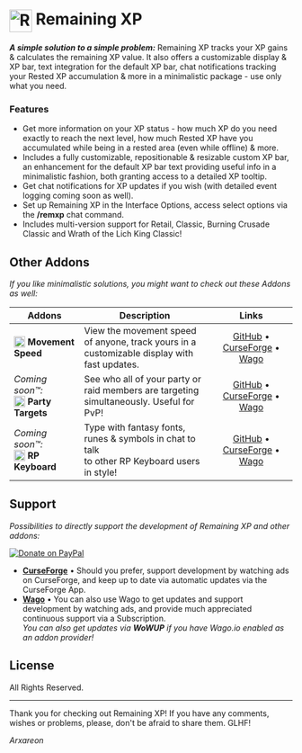 # <img src="https://wago-addons.ams3.digitaloceanspaces.com/thumbnails/JmYhfPLmyAFRdMQE7iiyCM5lFom6kixGAZCRoT14.png" alt="Remaining XP Logo" width="40" height="40" align="top"> Remaining XP

***A simple solution to a simple problem:*** Remaining XP tracks your XP gains & calculates the remaining XP value. It also offers a customizable display & XP bar, text integration for the default XP bar, chat notifications tracking your Rested XP accumulation & more in a minimalistic package - use only what you need.

### Features
- Get more information on your XP status - how much XP do you need exactly to reach the next level, how much Rested XP have you accumulated while being in a rested area (even while offline) & more.
- Includes a fully customizable, repositionable & resizable custom XP bar, an enhancement for the default XP bar text providing useful info in a minimalistic fashion, both granting access to a detailed XP tooltip.
- Get chat notifications for XP updates if you wish (with detailed event logging coming soon as well).
- Set up Remaining XP in the Interface Options, access select options via the **/remxp** chat command.
- Includes multi-version support for Retail, Classic, Burning Crusade Classic and Wrath of the Lich King Classic!

## Other Addons
*If you like minimalistic solutions, you might want to check out these Addons as well:*

| Addons | Description | Links |
|-|-|:-:|
| <img src="https://wago-addons.ams3.digitaloceanspaces.com/thumbnails/h0X1zDHgMB6xDOFicjSfOsrq6JkMXQS2K3x9KYI3.png" alt="Movement Speed Logo" width="20" height="20" align="top"> **Movement Speed** | View the movement speed of anyone, track yours in a<br>customizable display with fast updates. | [GitHub](https://github.com/Arxareon/MovementSpeed) • [CurseForge](https://www.curseforge.com/wow/addons/movement-speed) • [Wago](https://addons.wago.io/addons/movement-speed) |
| *Coming soon™:* <br><img src="https://wago-addons.ams3.digitaloceanspaces.com/thumbnails/CmtzQg7JfpeZBchDcOx4qF7mUz5QaCCJrf22knx4.png" alt="Party Targets Logo" width="20" height="20" align="top"> **Party Targets** | See who all of your party or raid members are targeting<br>simultaneously. Useful for PvP! | [GitHub](https://github.com/Arxareon/PartyTargets) • [CurseForge](https://www.curseforge.com/wow/addons/party-targets-addon) • [Wago](https://addons.wago.io/addons/party-targets) |
| *Coming soon™:* <br><img src="https://wago-addons.ams3.digitaloceanspaces.com/thumbnails/ItNTG9RkclzoxYCape4RAavnM9s3TePvcwMz4u1p.png" alt="RP Keyboard Logo" width="20" height="20" align="top"> **RP Keyboard** | Type with fantasy fonts, runes & symbols in chat to talk<br>to other RP Keyboard users in style! | [GitHub](https://github.com/Arxareon/RPKeyboard) • [CurseForge](https://www.curseforge.com/wow/addons/rp-keyboard) • [Wago](https://addons.wago.io/addons/rp-keyboard) |

## Support
*Possibilities to directly support the development of Remaining XP and other addons:*

[![Donate on PayPal](https://upload.wikimedia.org/wikipedia/commons/thumb/b/b5/PayPal.svg/124px-PayPal.svg.png)](https://www.paypal.com/donate/?hosted_button_id=Z4FSAFKA5LX98)
- [**CurseForge**](https://www.curseforge.com/wow/addons/remaining-xp) • Should you prefer, support development by watching ads on CurseForge, and keep up to date via automatic updates via the CurseForge App.
- [**Wago**](https://addons.wago.io/addons/remaining-xp) • You can also use Wago to get updates and support development by watching ads, and provide much appreciated continuous support via a Subscription.
<br> *You can also get updates via **WoWUP** if you have Wago.io enabled as an addon provider!*

## License
All Rights Reserved.

- - -
Thank you for checking out Remaining XP!
If you have any comments, wishes or problems, please, don't be afraid to share them. GLHF!

*Arxareon*
